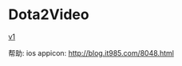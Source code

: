 Dota2Video
=====

<a href="https://github.com/ykforerlang/Dota2Video/blob/master/demo_images/v1.gif">v1</a>


帮助:
  ios appicon: http://blog.it985.com/8048.html
